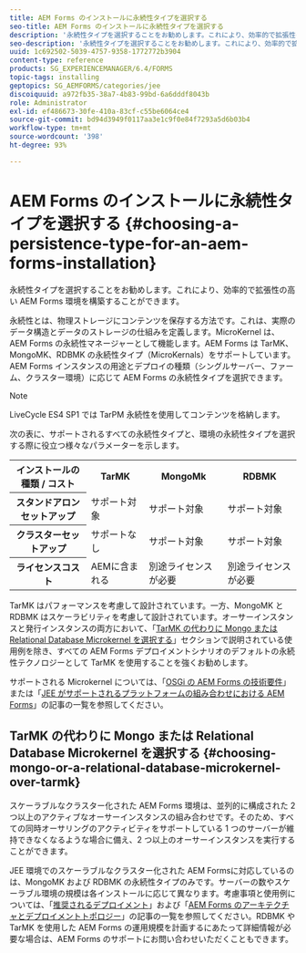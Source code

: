 ```yaml
---
title: AEM Forms のインストールに永続性タイプを選択する
seo-title: AEM Forms のインストールに永続性タイプを選択する
description: '永続性タイプを選択することをお勧めします。これにより、効率的で拡張性の高い AEM Forms 環境を構築することができます。 '
seo-description: '永続性タイプを選択することをお勧めします。これにより、効率的で拡張性の高い AEM Forms 環境を構築することができます。 '
uuid: 1c692502-5039-4757-9358-1772772b3904
content-type: reference
products: SG_EXPERIENCEMANAGER/6.4/FORMS
topic-tags: installing
geptopics: SG_AEMFORMS/categories/jee
discoiquuid: a972fb35-38a7-4b83-99bd-6a6dddf8043b
role: Administrator
exl-id: ef486673-30fe-410a-83cf-c55be6064ce4
source-git-commit: bd94d3949f0117aa3e1c9f0e84f7293a5d6b03b4
workflow-type: tm+mt
source-wordcount: '398'
ht-degree: 93%

---
```


# AEM Forms のインストールに永続性タイプを選択する {#choosing-a-persistence-type-for-an-aem-forms-installation}

永続性タイプを選択することをお勧めします。これにより、効率的で拡張性の高い AEM Forms 環境を構築することができます。

永続性とは、物理ストレージにコンテンツを保存する方法です。これは、実際のデータ構造とデータのストレージの仕組みを定義します。MicroKernel は、AEM Forms の永続性マネージャーとして機能します。AEM Forms は TarMK、MongoMK、RDBMK の永続性タイプ（MicroKernals）をサポートしています。AEM Forms インスタンスの用途とデプロイの種類（シングルサーバー、ファーム、クラスター環境）に応じて AEM Forms の永続性タイプを選択できます。

>[!NOTE]
>
>LiveCycle ES4 SP1 では TarPM 永続性を使用してコンテンツを格納します。

次の表に、サポートされるすべての永続性タイプと、環境の永続性タイプを選択する際に役立つ様々なパラメーターを示します。

<table> 
 <tbody>
  <tr>
   <th><strong>インストールの種類 / コスト</strong></th> 
   <th><strong>TarMK</strong></th> 
   <th><strong>MongoMk</strong></th> 
   <th><strong>RDBMK</strong></th> 
  </tr>
  <tr>
   <th><strong>スタンドアロンセットアップ</strong></th> 
   <td>サポート対象<br /> </td> 
   <td>サポート対象</td> 
   <td>サポート対象</td> 
  </tr>
  <tr>
   <th><strong>クラスターセットアップ</strong></th> 
   <td>サポートなし</td> 
   <td>サポート対象</td> 
   <td>サポート対象</td> 
  </tr>
  <tr>
   <th><strong>ライセンスコスト</strong></th> 
   <td>AEMに含まれる </td> 
   <td>別途ライセンスが必要</td> 
   <td>別途ライセンスが必要</td> 
  </tr>
 </tbody>
</table>

TarMK はパフォーマンスを考慮して設計されています。一方、MongoMK と RDBMK はスケーラビリティを考慮して設計されています。オーサーインスタンスと発行インスタンスの両方において、「[TarMK の代わりに Mongo または Relational Database Microkernel を選択する](#p-choosing-mongo-or-a-relational-database-microkernel-over-tarmk-p)」セクションで説明されている使用例を除き、すべての AEM Forms デプロイメントシナリオのデフォルトの永続性テクノロジーとして TarMK を使用することを強くお勧めします。

サポートされる Microkernel については、「[OSGi の AEM Forms の技術要件](/help/sites-deploying/technical-requirements.md)」または「[JEE がサポートされるプラットフォームの組み合わせにおける AEM Forms](/help/forms/using/aem-forms-jee-supported-platforms.md)」の記事の一覧を参照してください。

## TarMK の代わりに Mongo または Relational Database Microkernel を選択する  {#choosing-mongo-or-a-relational-database-microkernel-over-tarmk}

スケーラブルなクラスター化された AEM Forms 環境は、並列的に構成された 2 つ以上のアクティブなオーサーインスタンスの組み合わせです。そのため、すべての同時オーサリングのアクティビティをサポートしている 1 つのサーバーが維持できなくなるような場合に備え、2 つ以上のオーサーインスタンスを実行することができます。

JEE 環境でのスケーラブルなクラスター化された AEM Formsに対応しているのは、MongoMK および RDBMK の永続性タイプのみです。サーバーの数やスケーラブル環境の規模は各インストールに応じて異なります。考慮事項と使用例については、「[推奨されるデプロイメント](/help/sites-deploying/recommended-deploys.md)」および「[AEM Forms のアーキテクチャとデプロイメントトポロジー](/help/forms/using/aem-forms-architecture-deployment.md)」の記事の一覧を参照してください。RDBMK や TarMK を使用した AEM Forms の運用規模を計画するにあたって詳細情報が必要な場合は、AEM Forms のサポートにお問い合わせいただくこともできます。
